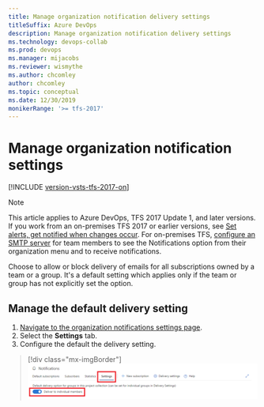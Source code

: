 ```yaml
---
title: Manage organization notification delivery settings
titleSuffix: Azure DevOps 
description: Manage organization notification delivery settings
ms.technology: devops-collab
ms.prod: devops
ms.manager: mijacobs
ms.reviewer: wismythe
ms.author: chcomley
author: chcomley
ms.topic: conceptual
ms.date: 12/30/2019
monikerRange: '>= tfs-2017'
---
```


# Manage organization notification settings

[!INCLUDE [version-vsts-tfs-2017-on](../_shared/version-tfs-2017-through-vsts.md)]

> [!NOTE]  
> This article applies to Azure DevOps, TFS 2017 Update 1, and later versions. If you work from an on-premises TFS 2017 or earlier versions, see [Set alerts, get notified when changes occur](../work/track/alerts-and-notifications.md). For on-premises TFS, [configure an SMTP server](/azure/devops/server/admin/setup-customize-alerts) for team members to see the Notifications option from their organization menu and to receive notifications.

Choose to allow or block delivery of emails for all subscriptions owned by a team or a group. It's a default setting which applies only if the team or group has not explicitly set the option.

## Manage the default delivery setting

1. [Navigate to the organization notifications settings page](navigating-the-ui.md#navigating-to-the-organization-level-notifications-page).
2. Select the **Settings** tab.
3. Configure the default the delivery setting.

> [!div class="mx-imgBorder"] 
>![Organization notification settings delivery option](_img/manage-organization-notifications-settings-delivery.png)